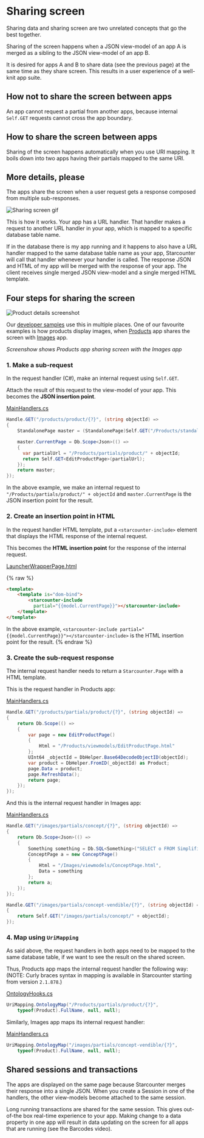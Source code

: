 # Sharing screen

Sharing data and sharing screen are two unrelated concepts that go the best together.

Sharing of the screen happens when a JSON view-model of an app A is merged as a sibling to the JSON view-model of an app B.

It is desired for apps A and B to share data (see the previous page) at the same time as they share screen. This results in a user experience of a well-knit app suite.

## How not to share the screen between apps

An app cannot request a partial from another apps, because internal `Self.GET` requests cannot cross the app boundary.

## How to share the screen between apps

Sharing of the screen happens automatically when you use URI mapping. It boils down into two apps having their partials mapped to the same URI.

## More details, please

The apps share the screen when a user request gets a response composed from multiple sub-responses.

![Sharing screen gif](/assets/105_5.gif)

This is how it works. Your app has a URL handler. That handler makes a request to another URL handler in your app, which is mapped to a specific database table name.

If in the database there is my app running and it happens to also have a URL handler mapped to the same database table name as your app, Starcounter will call that handler whenever your handler is called. The response JSON and HTML of my app will be merged with the response of your app. The client receives single merged JSON view-model and a single merged HTML template.

## Four steps for sharing the screen

![Product details screenshot](/assets/Screenshot-2015-11-17-22.51.15.png)

Our [developer samples](http://github.com/StarcounterApps) use this in multiple places. One of our favourite examples is how products display images, when [Products](https://github.com/StarcounterSamples/Products) app shares the screen with [Images](https://github.com/StarcounterSamples/Images) app.

_Screenshow shows Products app sharing screen with the Images app_

### 1. Make a sub-request

In the request handler (C#), make an internal request using `Self.GET`.

Attach the result of this request to the view-model of your app. This becomes the **JSON insertion point**.

<div class="code-name"><a href="https://github.com/StarcounterSamples/Products/blob/master/src/Products/Api/MainHandlers.cs">MainHandlers.cs</a></div>

```cs
Handle.GET("/products/product/{?}", (string objectId) =>
{
    StandalonePage master = (StandalonePage)Self.GET("/Products/standalone");

    master.CurrentPage = Db.Scope<Json>(() =>
    {
      var partialUrl = "/Products/partials/product/" + objectId;
      return Self.GET<EditProductPage>(partialUrl);
    });
    return master;
});
```

In the above example, we make an internal request to `"/Products/partials/product/" + objectId` and `master.CurrentPage` is the JSON insertion point for the result.

### 2. Create an insertion point in HTML

In the request handler HTML template, put a `<starcounter-include>` element that displays the HTML response of the internal request.

This becomes the **HTML insertion point** for the response of the internal request.

<div class="code-name"><a href="https://github.com/StarcounterSamples/Products/blob/master/src/Products/Api/MainHandlers.cs">LauncherWrapperPage.html</a></div>

{% raw %}
```html
<template>
    <template is="dom-bind">
        <starcounter-include
          partial="{{model.CurrentPage}}"></starcounter-include>
    </template>
</template>
```

In the above example, `<starcounter-include partial="{{model.CurrentPage}}"></starcounter-include>` is the HTML insertion point for the result.
{% endraw %}

### 3. Create the sub-request response

The internal request handler needs to return a `Starcounter.Page` with a HTML template.

This is the request handler in Products app:

<div class="code-name"><a href="https://github.com/StarcounterSamples/Products/blob/master/src/Products/Api/MainHandlers.cs">MainHandlers.cs</a></div>

```cs
Handle.GET("/products/partials/product/{?}", (string objectId) =>
{
    return Db.Scope(() =>
    {
        var page = new EditProductPage()
        {
            Html = "/Products/viewmodels/EditProductPage.html"
        };
        UInt64 _objectId = DbHelper.Base64DecodeObjectID(objectId);
        var product = DbHelper.FromID(_objectId) as Product;
        page.Data = product;
        page.RefreshData();
        return page;
    });
});
```

And this is the internal request handler in Images app:

<div class="code-name"><a href="https://github.com/StarcounterSamples/Images/blob/master/src/Images/Api/MainHandlers.cs">MainHandlers.cs</a></div>

```cs
Handle.GET("/images/partials/concept/{?}", (string objectId) =>
{
    return Db.Scope<Json>(() =>
    {
        Something something = Db.SQL<Something>("SELECT o FROM Simplified.Ring1.Something o WHERE ObjectID = ?", objectId).First;
        ConceptPage a = new ConceptPage()
        {
            Html = "/Images/viewmodels/ConceptPage.html",
            Data = something
        };
        return a;
    });
});

Handle.GET("/images/partials/concept-vendible/{?}", (string objectId) =>
{
    return Self.GET("/images/partials/concept/" + objectId);
});
```

### 4. Map using `UriMapping`

As said above, the request handlers in both apps need to be mapped to the same database table, if we want to see the result on the shared screen.

Thus, Products app maps the internal request handler the following way:
(NOTE: Curly braces syntax in mapping is available in Starcounter starting from version `2.1.878`.)

<div class="code-name"><a href="https://github.com/StarcounterSamples/Products/blob/master/src/Products/Api/OntologyHooks.cs">OntologyHooks.cs</a></div>

```cs
UriMapping.OntologyMap("/Products/partials/product/{?}",
    typeof(Product).FullName, null, null);
```

Similarly, Images app maps its internal request handler:

<div class="code-name"><a href="https://github.com/StarcounterSamples/Images/blob/master/src/Images/Api/MainHandlers.cs">MainHandlers.cs</a></div>

```cs
UriMapping.OntologyMap("/images/partials/concept-vendible/{?}",
    typeof(Product).FullName, null, null);
```

## Shared sessions and transactions

The apps are displayed on the same page because Starcounter merges their response into a single JSON. When you create a Session in one of the handlers, the other view-models become attached to the same session.

Long running transactions are shared for the same session. This gives out-of-the box real-time experience to your app. Making change to a data property in one app will result in data updating on the screen for all apps that are running (see the Barcodes video).
